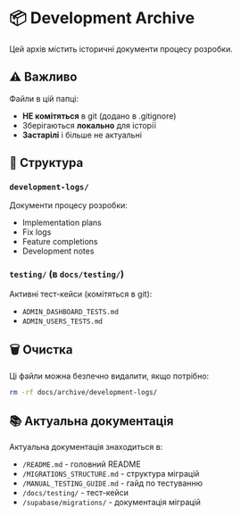 # 📦 Development Archive

Цей архів містить історичні документи процесу розробки.

## ⚠️ Важливо

Файли в цій папці:
- **НЕ комітяться** в git (додано в .gitignore)
- Зберігаються **локально** для історії
- **Застарілі** і більше не актуальні

## 📁 Структура

### `development-logs/`
Документи процесу розробки:
- Implementation plans
- Fix logs
- Feature completions
- Development notes

### `testing/` (в `docs/testing/`)
Активні тест-кейси (комітяться в git):
- `ADMIN_DASHBOARD_TESTS.md`
- `ADMIN_USERS_TESTS.md`

## 🗑️ Очистка

Ці файли можна безпечно видалити, якщо потрібно:
```bash
rm -rf docs/archive/development-logs/
```

## 📚 Актуальна документація

Актуальна документація знаходиться в:
- `/README.md` - головний README
- `/MIGRATIONS_STRUCTURE.md` - структура міграцій
- `/MANUAL_TESTING_GUIDE.md` - гайд по тестуванню
- `/docs/testing/` - тест-кейси
- `/supabase/migrations/` - документація міграцій

